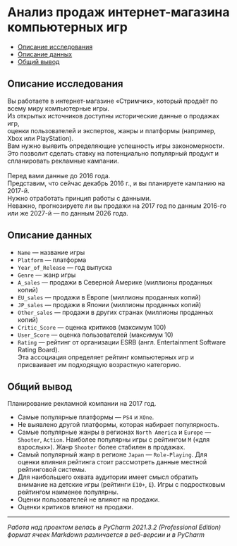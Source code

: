 # Анализ продаж интернет-магазина компьютерных игр
  * [Описание исследования](#Описание-исследования)
  * [Описание данных](#Описание-данных)
  * [Общий вывод](#Общий-вывод)
## Описание исследования
Вы работаете в интернет-магазине «Стримчик», который продаёт по всему миру компьютерные игры.<br>
Из открытых источников доступны исторические данные о продажах игр,<br>
оценки пользователей и экспертов, жанры и платформы (например, Xbox или PlayStation).<br>
Вам нужно выявить определяющие успешность игры закономерности.<br>
Это позволит сделать ставку на потенциально популярный продукт и спланировать рекламные кампании.<br><br>
Перед вами данные до 2016 года.<br>
Представим, что сейчас декабрь 2016 г., и вы планируете кампанию на 2017-й.<br>
Нужно отработать принцип работы с данными.<br>
Неважно, прогнозируете ли вы продажи на 2017 год по данным 2016-го или же 2027-й — по данным 2026 года.<br>
## Описание данных
* `Name` — название игры
* `Platform` — платформа
* `Year_of_Release` — год выпуска
* `Genre` — жанр игры
* `A_sales` — продажи в Северной Америке (миллионы проданных копий)
* `EU_sales` — продажи в Европе (миллионы проданных копий)
* `JP_sales` — продажи в Японии (миллионы проданных копий)
* `Other_sales` — продажи в других странах (миллионы проданных копий)
* `Critic_Score` — оценка критиков (максимум 100)
* `User_Score` — оценка пользователей (максимум 10)
* `Rating` — рейтинг от организации ESRB (англ. Entertainment Software Rating Board).<br>
   Эта ассоциация определяет рейтинг компьютерных игр и присваивает им подходящую возрастную категорию.
## Общий вывод
Планирование рекламной компании на 2017 год.
* Самые популярные платформы — `PS4` и `XOne`.
* Не выявлено другой платформы, которая набирает популярность.
* Самые популярные жанры в регионах `North America` и `Europe` — `Shooter`, `Action`.
    Наиболее популярны игры с рейтингом `M` («для взрослых»).
    Жанр `Shooter` более стабилен в продажах.
* Самый популярный жанр в регионе `Japan` — `Role-Playing`.
    Для оценки влияния рейтинга стоит рассмотреть данные местной рейтинговой системы.
* Для наибольшего охвата аудитории имеет смысл обратить внимание на детские игры (рейтинги `E10+`, `E`).
    Игры с подростковым рейтингом наименее популярны.
* Оценки пользователей не влияют на продажи.
* Оценки критиков влияют на продажи.
***
_Работа над проектом велась в PyCharm 2021.3.2 (Professional Edition)_<br>
_формат ячеек Markdown различается в веб-версии и в PyCharm_